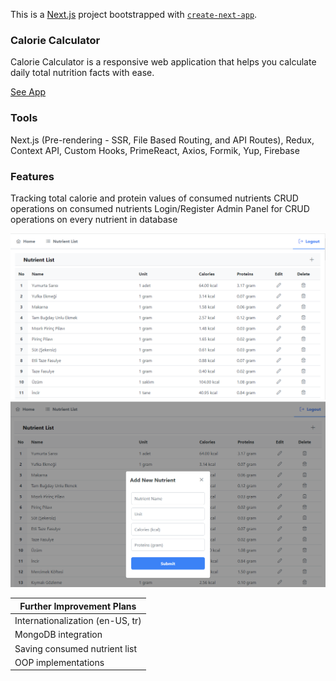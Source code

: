 This is a [Next.js](https://nextjs.org/) project bootstrapped with [`create-next-app`](https://github.com/vercel/next.js/tree/canary/packages/create-next-app).

### Calorie Calculator

Calorie Calculator is a responsive web application that helps you calculate daily total nutrition facts with ease.

[See App](https://calorie-calculator-next.vercel.app/)

### Tools

Next.js (Pre-rendering - SSR, File Based Routing, and API Routes), Redux, Context API, Custom Hooks, PrimeReact, Axios, Formik, Yup, Firebase

### Features

Tracking total calorie and protein values of consumed nutrients
CRUD operations on consumed nutrients
Login/Register
Admin Panel for CRUD operations on every nutrient in database

![Admin Panel](/assets/admin-panel-1.jpg)
![Admin Panel - Adding a new nutrient](/assets/admin-panel-2.jpg)

| Further Improvement Plans        |
| -------------------------------- |
| Internationalization (en-US, tr) |
| MongoDB integration              |
| Saving consumed nutrient list    |
| OOP implementations              |
